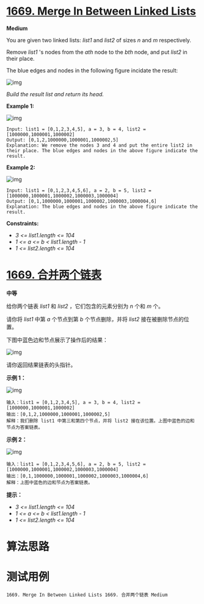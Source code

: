 # [1669. Merge In Between Linked Lists][enTitle]

**Medium**

You are given two linked lists:  *list1*  and  *list2*  of sizes  *n*  and  *m*  respectively.

Remove  *list1* 's nodes from the  *ath*  node to the  *bth*  node, and put  *list2*  in their place.

The blue edges and nodes in the following figure incidate the result:

![img](https://assets.leetcode.com/uploads/2020/11/05/fig1.png)

 *Build the result list and return its head.* 



**Example 1:** 

![img](https://assets.leetcode.com/uploads/2020/11/05/merge_linked_list_ex1.png)

```
Input: list1 = [0,1,2,3,4,5], a = 3, b = 4, list2 = [1000000,1000001,1000002]
Output: [0,1,2,1000000,1000001,1000002,5]
Explanation: We remove the nodes 3 and 4 and put the entire list2 in their place. The blue edges and nodes in the above figure indicate the result.

```

**Example 2:** 

![img](https://assets.leetcode.com/uploads/2020/11/05/merge_linked_list_ex2.png)

```
Input: list1 = [0,1,2,3,4,5,6], a = 2, b = 5, list2 = [1000000,1000001,1000002,1000003,1000004]
Output: [0,1,1000000,1000001,1000002,1000003,1000004,6]
Explanation: The blue edges and nodes in the above figure indicate the result.

```



**Constraints:** 

-  *3 <= list1.length <= 104*  
-  *1 <= a <= b < list1.length - 1*  
-  *1 <= list2.length <= 104* 


# [1669. 合并两个链表][cnTitle]

**中等**

给你两个链表  *list1*  和  *list2*  ，它们包含的元素分别为  *n*  个和  *m*  个。

请你将  *list1*  中第  *a*  个节点到第  *b*  个节点删除，并将 *list2*  接在被删除节点的位置。

下图中蓝色边和节点展示了操作后的结果：

![img](https://assets.leetcode-cn.com/aliyun-lc-upload/uploads/2020/11/28/fig1.png)

请你返回结果链表的头指针。



**示例 1：** 

![img](https://assets.leetcode-cn.com/aliyun-lc-upload/uploads/2020/11/28/merge_linked_list_ex1.png)

```
输入：list1 = [0,1,2,3,4,5], a = 3, b = 4, list2 = [1000000,1000001,1000002]
输出：[0,1,2,1000000,1000001,1000002,5]
解释：我们删除 list1 中第三和第四个节点，并将 list2 接在该位置。上图中蓝色的边和节点为答案链表。

```

**示例 2：** 

![img](https://assets.leetcode-cn.com/aliyun-lc-upload/uploads/2020/11/28/merge_linked_list_ex2.png)

```
输入：list1 = [0,1,2,3,4,5,6], a = 2, b = 5, list2 = [1000000,1000001,1000002,1000003,1000004]
输出：[0,1,1000000,1000001,1000002,1000003,1000004,6]
解释：上图中蓝色的边和节点为答案链表。

```



**提示：** 

-  *3 <= list1.length <= 104*  
-  *1 <= a <= b < list1.length - 1*  
-  *1 <= list2.length <= 104* 




# 算法思路

# 测试用例
```
1669. Merge In Between Linked Lists 1669. 合并两个链表 Medium
```

[enTitle]: https://leetcode.com/problems/merge-in-between-linked-lists/
[cnTitle]: https://leetcode-cn.com/problems/merge-in-between-linked-lists/
